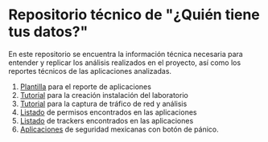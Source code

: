 # Repositorio técnico de "¿Quién tiene tus datos?"

En este repositorio se encuentra la información técnica necesaria para entender y replicar los análisis realizados en el proyecto, así como los reportes técnicos de las aplicaciones analizadas.

1. [Plantilla]((./00-plantilla-reporte.md)) para el reporte de aplicaciones
2. [Tutorial](./01-instalacion-laboratorio.md) para la creación instalación del laboratorio
3. [Tutorial](./02-captura-trafico-analisis.md) para la captura de tráfico de red y análisis
4. [Listado](./99-listado-permisos.md) de permisos encontrados en las aplicaciones
5. [Listado](./99-listado-trackers.md) de trackers encontrados en las aplicaciones
6. [Aplicaciones](./2022-05/) de seguridad mexicanas con botón de pánico. 


